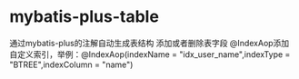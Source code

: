 # mybatis-plus-table
通过mybatis-plus的注解自动生成表结构 添加或者删除表字段
@IndexAop添加自定义索引，举例：@IndexAop(indexName = "idx_user_name",indexType = "BTREE",indexColumn = "name")